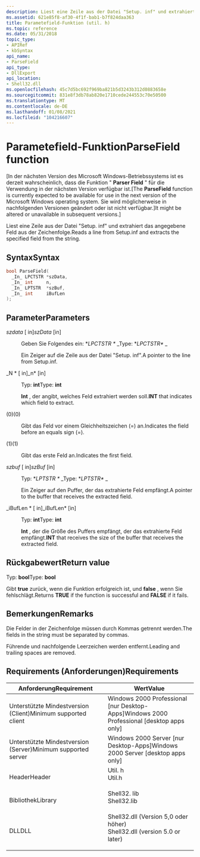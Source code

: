 ```yaml
---
description: Liest eine Zeile aus der Datei "Setup. inf" und extrahiert das angegebene Feld aus der Zeichenfolge.
ms.assetid: 621e85f8-af30-4f1f-bab1-b7f824daa363
title: Parametefield-Funktion (util. h)
ms.topic: reference
ms.date: 05/31/2018
topic_type:
- APIRef
- kbSyntax
api_name:
- ParseField
api_type:
- DllExport
api_location:
- Shell32.dll
ms.openlocfilehash: 45c7d5bc692f969ba821b5d3243b312d0883658e
ms.sourcegitcommit: 831e8f3db78ab820e1710cede244553c70e50500
ms.translationtype: MT
ms.contentlocale: de-DE
ms.lasthandoff: 01/08/2021
ms.locfileid: "104216607"
---
```

# <a name="parsefield-function"></a><span data-ttu-id="fd102-103">Parametefield-Funktion</span><span class="sxs-lookup"><span data-stu-id="fd102-103">ParseField function</span></span>

<span data-ttu-id="fd102-104">\[In der nächsten Version des Microsoft Windows-Betriebssystems ist es derzeit wahrscheinlich, dass die Funktion " **Parser Field** " für die Verwendung in der nächsten Version verfügbar ist.</span><span class="sxs-lookup"><span data-stu-id="fd102-104">\[The **ParseField** function is currently expected to be available for use in the next version of the Microsoft Windows operating system.</span></span> <span data-ttu-id="fd102-105">Sie wird möglicherweise in nachfolgenden Versionen geändert oder ist nicht verfügbar.\]</span><span class="sxs-lookup"><span data-stu-id="fd102-105">It might be altered or unavailable in subsequent versions.\]</span></span>

<span data-ttu-id="fd102-106">Liest eine Zeile aus der Datei "Setup. inf" und extrahiert das angegebene Feld aus der Zeichenfolge.</span><span class="sxs-lookup"><span data-stu-id="fd102-106">Reads a line from Setup.inf and extracts the specified field from the string.</span></span>

## <a name="syntax"></a><span data-ttu-id="fd102-107">Syntax</span><span class="sxs-lookup"><span data-stu-id="fd102-107">Syntax</span></span>


```C++
bool ParseField(
  _In_ LPCTSTR *szData,
  _In_ int     n,
  _In_ LPTSTR  *szBuf,
  _In_ int     iBufLen
);
```



## <a name="parameters"></a><span data-ttu-id="fd102-108">Parameter</span><span class="sxs-lookup"><span data-stu-id="fd102-108">Parameters</span></span>

<dl> <dt>

<span data-ttu-id="fd102-109">*szdata* \[ in\]</span><span class="sxs-lookup"><span data-stu-id="fd102-109">*szData* \[in\]</span></span>
</dt> <dd>

<span data-ttu-id="fd102-110">Geben Sie Folgendes ein: \**LPCTSTR \** _</span><span class="sxs-lookup"><span data-stu-id="fd102-110">Type: \**LPCTSTR\** _</span></span>

<span data-ttu-id="fd102-111">Ein Zeiger auf die Zeile aus der Datei "Setup. inf".</span><span class="sxs-lookup"><span data-stu-id="fd102-111">A pointer to the line from Setup.inf.</span></span>

</dd> <dt>

<span data-ttu-id="fd102-112">_N \* \[ in\]</span><span class="sxs-lookup"><span data-stu-id="fd102-112">_n\* \[in\]</span></span>
</dt> <dd>

<span data-ttu-id="fd102-113">Typ: **int**</span><span class="sxs-lookup"><span data-stu-id="fd102-113">Type: **int**</span></span>

<span data-ttu-id="fd102-114">**Int** , der angibt, welches Feld extrahiert werden soll.</span><span class="sxs-lookup"><span data-stu-id="fd102-114">**INT** that indicates which field to extract.</span></span>

<dt>



 <span data-ttu-id="fd102-115"> (0)</span><span class="sxs-lookup"><span data-stu-id="fd102-115">(0)</span></span>


</dt> <dd>

<span data-ttu-id="fd102-116">Gibt das Feld vor einem Gleichheitszeichen (=) an.</span><span class="sxs-lookup"><span data-stu-id="fd102-116">Indicates the field before an equals sign (=).</span></span>

</dd> <dt>



 <span data-ttu-id="fd102-117">(1)</span><span class="sxs-lookup"><span data-stu-id="fd102-117">(1)</span></span>


</dt> <dd>

<span data-ttu-id="fd102-118">Gibt das erste Feld an.</span><span class="sxs-lookup"><span data-stu-id="fd102-118">Indicates the first field.</span></span>

</dd> </dl> </dd> <dt>

<span data-ttu-id="fd102-119">*szbuf* \[ in\]</span><span class="sxs-lookup"><span data-stu-id="fd102-119">*szBuf* \[in\]</span></span>
</dt> <dd>

<span data-ttu-id="fd102-120">Typ: \**LPTSTR \** _</span><span class="sxs-lookup"><span data-stu-id="fd102-120">Type: \**LPTSTR\** _</span></span>

<span data-ttu-id="fd102-121">Ein Zeiger auf den Puffer, der das extrahierte Feld empfängt.</span><span class="sxs-lookup"><span data-stu-id="fd102-121">A pointer to the buffer that receives the extracted field.</span></span>

</dd> <dt>

<span data-ttu-id="fd102-122">_iBufLen \* \[ in\]</span><span class="sxs-lookup"><span data-stu-id="fd102-122">_iBufLen\* \[in\]</span></span>
</dt> <dd>

<span data-ttu-id="fd102-123">Typ: **int**</span><span class="sxs-lookup"><span data-stu-id="fd102-123">Type: **int**</span></span>

<span data-ttu-id="fd102-124">**Int** , der die Größe des Puffers empfängt, der das extrahierte Feld empfängt.</span><span class="sxs-lookup"><span data-stu-id="fd102-124">**INT** that receives the size of the buffer that receives the extracted field.</span></span>

</dd> </dl>

## <a name="return-value"></a><span data-ttu-id="fd102-125">Rückgabewert</span><span class="sxs-lookup"><span data-stu-id="fd102-125">Return value</span></span>

<span data-ttu-id="fd102-126">Typ: **bool**</span><span class="sxs-lookup"><span data-stu-id="fd102-126">Type: **bool**</span></span>

<span data-ttu-id="fd102-127">Gibt **true** zurück, wenn die Funktion erfolgreich ist, und **false** , wenn Sie fehlschlägt.</span><span class="sxs-lookup"><span data-stu-id="fd102-127">Returns **TRUE** if the function is successful and **FALSE** if it fails.</span></span>

## <a name="remarks"></a><span data-ttu-id="fd102-128">Bemerkungen</span><span class="sxs-lookup"><span data-stu-id="fd102-128">Remarks</span></span>

<span data-ttu-id="fd102-129">Die Felder in der Zeichenfolge müssen durch Kommas getrennt werden.</span><span class="sxs-lookup"><span data-stu-id="fd102-129">The fields in the string must be separated by commas.</span></span>

<span data-ttu-id="fd102-130">Führende und nachfolgende Leerzeichen werden entfernt.</span><span class="sxs-lookup"><span data-stu-id="fd102-130">Leading and trailing spaces are removed.</span></span>

## <a name="requirements"></a><span data-ttu-id="fd102-131">Requirements (Anforderungen)</span><span class="sxs-lookup"><span data-stu-id="fd102-131">Requirements</span></span>



| <span data-ttu-id="fd102-132">Anforderung</span><span class="sxs-lookup"><span data-stu-id="fd102-132">Requirement</span></span> | <span data-ttu-id="fd102-133">Wert</span><span class="sxs-lookup"><span data-stu-id="fd102-133">Value</span></span> |
|-------------------------------------|---------------------------------------------------------------------------------------------------------------|
| <span data-ttu-id="fd102-134">Unterstützte Mindestversion (Client)</span><span class="sxs-lookup"><span data-stu-id="fd102-134">Minimum supported client</span></span><br/> | <span data-ttu-id="fd102-135">Windows 2000 Professional \[nur Desktop-Apps\]</span><span class="sxs-lookup"><span data-stu-id="fd102-135">Windows 2000 Professional \[desktop apps only\]</span></span><br/>                                                    |
| <span data-ttu-id="fd102-136">Unterstützte Mindestversion (Server)</span><span class="sxs-lookup"><span data-stu-id="fd102-136">Minimum supported server</span></span><br/> | <span data-ttu-id="fd102-137">Windows 2000 Server \[nur Desktop-Apps\]</span><span class="sxs-lookup"><span data-stu-id="fd102-137">Windows 2000 Server \[desktop apps only\]</span></span><br/>                                                          |
| <span data-ttu-id="fd102-138">Header</span><span class="sxs-lookup"><span data-stu-id="fd102-138">Header</span></span><br/>                   | <dl> <span data-ttu-id="fd102-139"><dt>Util. h</dt></span><span class="sxs-lookup"><span data-stu-id="fd102-139"><dt>Util.h</dt></span></span> </dl>                             |
| <span data-ttu-id="fd102-140">Bibliothek</span><span class="sxs-lookup"><span data-stu-id="fd102-140">Library</span></span><br/>                  | <dl> <span data-ttu-id="fd102-141"><dt>Shell32. lib</dt></span><span class="sxs-lookup"><span data-stu-id="fd102-141"><dt>Shell32.lib</dt></span></span> </dl>                        |
| <span data-ttu-id="fd102-142">DLL</span><span class="sxs-lookup"><span data-stu-id="fd102-142">DLL</span></span><br/>                      | <dl> <span data-ttu-id="fd102-143"><dt>Shell32.dll (Version 5,0 oder höher)</dt></span><span class="sxs-lookup"><span data-stu-id="fd102-143"><dt>Shell32.dll (version 5.0 or later)</dt></span></span> </dl> |



 

 




